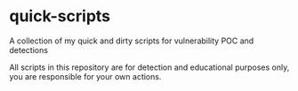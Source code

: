 # quick-scripts
A collection of my quick and dirty scripts for vulnerability POC and detections 

All scripts in this repository are for detection and educational purposes only, you are responsible for your own actions. 
